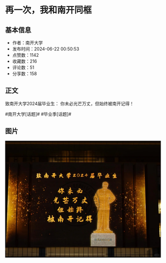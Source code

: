 # 再一次，我和南开同框

## 基本信息

- 作者：南开大学
- 发布时间：2024-06-22 00:50:53
- 点赞数：1142
- 收藏数：216
- 评论数：51
- 分享数：158

## 正文

致南开大学2024届毕业生：
你未必光芒万丈，但始终被南开记得！
	
#南开大学[话题]# #毕业季[话题]#

## 图片

![图片](images/f6558e0142f015e783a4988e6d9785ce.jpg)

